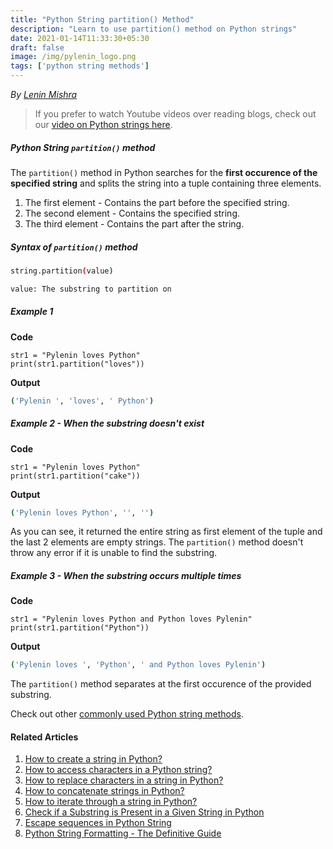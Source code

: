 ```yaml
---
title: "Python String partition() Method"
description: "Learn to use partition() method on Python strings"
date: 2021-01-14T11:33:30+05:30
draft: false
image: /img/pylenin_logo.png
tags: ['python string methods']
---
```

<div class="sharethis-inline-follow-buttons"></div>

*By [Lenin Mishra](https://www.pylenin.com/authors/#lenin-mishra)*

> If you prefer to watch Youtube videos over reading blogs, check out our [video on Python strings here](https://youtu.be/MXdNMo_f95I). 

##### Python String `partition()` method

The `partition()` method in Python searches for the **first occurence of the specified string** and splits the string into a tuple containing three elements.

1. The first element  - Contains the part before the specified string.
2. The second element - Contains the specified string.
3. The third element - Contains the part after the string.

##### Syntax of `partition()` method

```bash
string.partition(value)

value: The substring to partition on
```

##### Example 1

**Code**

```python3
str1 = "Pylenin loves Python"
print(str1.partition("loves"))
```

**Output**

```bash
('Pylenin ', 'loves', ' Python')
```

##### Example 2 - When the substring doesn't exist

**Code**

```python3
str1 = "Pylenin loves Python"
print(str1.partition("cake"))
```

**Output**

```bash
('Pylenin loves Python', '', '')
```

As you can see, it returned the entire string as first element of the tuple and the last 2 elements are empty strings. The `partition()` method doesn't throw any error if it is unable to find the substring.

##### Example 3 - When the substring occurs multiple times

**Code**

```python3
str1 = "Pylenin loves Python and Python loves Pylenin"
print(str1.partition("Python"))
```

**Output**

```bash
('Pylenin loves ', 'Python', ' and Python loves Pylenin')
```

The `partition()` method separates at the first occurence of the provided substring.

Check out other [commonly used Python string methods](https://www.pylenin.com/blogs/common-python-string-methods).

#### Related Articles

1. [How to create a string in Python?](https://www.pylenin.com/blogs/create-string-python/)
2. [How to access characters in a Python string?](https://www.pylenin.com/blogs/access-characters-in-string/)
3. [How to replace characters in a string in Python?](https://www.pylenin.com/blogs/replace-string-characters-python/)
4. [How to concatenate strings in Python?](https://www.pylenin.com/blogs/concatenate-strings-in-python/)
5. [How to iterate through a string in Python?](https://www.pylenin.com/blogs/iterating-through-python-string/)
6. [Check if a Substring is Present in a Given String in Python](https://www.pylenin.com/blogs/check-substring-in-a-string-python/)
7. [Escape sequences in Python String](https://www.pylenin.com/blogs/escape-sequences-python-string/)
8. [Python String Formatting - The Definitive Guide](https://www.pylenin.com/blogs/python-string-formatting/)
